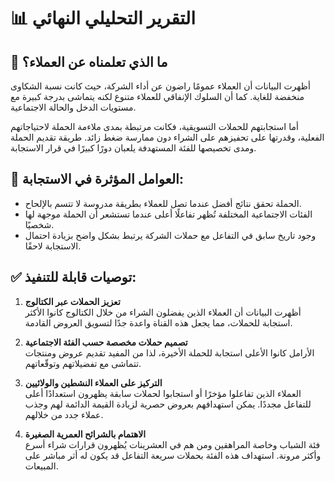 # 📊 التقرير التحليلي النهائي

## 🔹 ما الذي تعلمناه عن العملاء؟
أظهرت البيانات أن العملاء عمومًا راضون عن أداء الشركة، حيث كانت نسبة الشكاوى منخفضة للغاية. كما أن السلوك الإنفاقي للعملاء متنوع لكنه يتماشى بدرجة كبيرة مع مستويات الدخل والحالة الاجتماعية.

أما استجابتهم للحملات التسويقية، فكانت مرتبطة بمدى ملاءمة الحملة لاحتياجاتهم الفعلية، وقدرتها على تحفيزهم على الشراء دون ممارسة ضغط زائد. طريقة تقديم الحملة ومدى تخصيصها للفئة المستهدفة يلعبان دورًا كبيرًا في قرار الاستجابة.

## 🔹 العوامل المؤثرة في الاستجابة:
- الحملة تحقق نتائج أفضل عندما تصل للعملاء بطريقة مدروسة لا تتسم بالإلحاح.
- الفئات الاجتماعية المختلفة تُظهر تفاعلًا أعلى عندما تستشعر أن الحملة موجهة لها شخصيًا.
- وجود تاريخ سابق في التفاعل مع حملات الشركة يرتبط بشكل واضح بزيادة احتمال الاستجابة لاحقًا.

## ✅ توصيات قابلة للتنفيذ:

1. **تعزيز الحملات عبر الكتالوج**  
   أظهرت البيانات أن العملاء الذين يفضلون الشراء من خلال الكتالوج كانوا الأكثر استجابة للحملات، مما يجعل هذه القناة واعدة جدًا لتسويق العروض القادمة.

2. **تصميم حملات مخصصة حسب الفئة الاجتماعية**  
   الأرامل كانوا الأعلى استجابة للحملة الأخيرة، لذا من المفيد تقديم عروض ومنتجات تتماشى مع تفضيلاتهم وتوقّعاتهم.

3. **التركيز على العملاء النشطين والولائيين**  
   العملاء الذين تفاعلوا مؤخرًا أو استجابوا لحملات سابقة يظهرون استعدادًا أعلى للتفاعل مجددًا. يمكن استهدافهم بعروض حصرية لزيادة القيمة الدائمة لهم وجذب عملاء جدد من خلالهم.

4. **الاهتمام بالشرائح العمرية الصغيرة**  
   فئة الشباب وخاصة المراهقين ومن هم في العشرينات يُظهرون قرارات شراء أسرع وأكثر مرونة. استهداف هذه الفئة بحملات سريعة التفاعل قد يكون له أثر مباشر على المبيعات.
